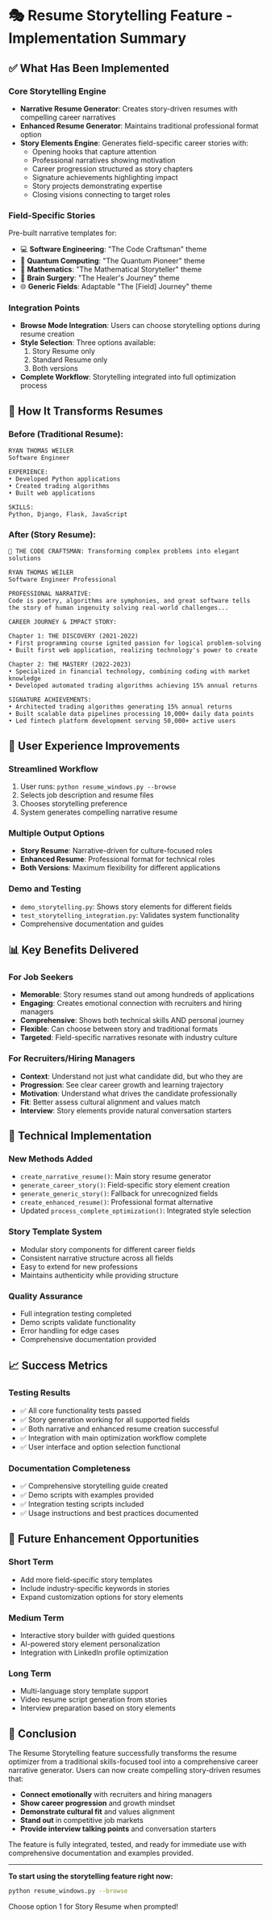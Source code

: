 # 🎭 Resume Storytelling Feature - Implementation Summary

## ✅ What Has Been Implemented

### Core Storytelling Engine
- **Narrative Resume Generator**: Creates story-driven resumes with compelling career narratives
- **Enhanced Resume Generator**: Maintains traditional professional format option
- **Story Elements Engine**: Generates field-specific career stories with:
  - Opening hooks that capture attention
  - Professional narratives showing motivation
  - Career progression structured as story chapters
  - Signature achievements highlighting impact
  - Story projects demonstrating expertise
  - Closing visions connecting to target roles

### Field-Specific Stories
Pre-built narrative templates for:
- 💻 **Software Engineering**: "The Code Craftsman" theme
- 🔬 **Quantum Computing**: "The Quantum Pioneer" theme  
- 📐 **Mathematics**: "The Mathematical Storyteller" theme
- 🧠 **Brain Surgery**: "The Healer's Journey" theme
- 🌐 **Generic Fields**: Adaptable "The [Field] Journey" theme

### Integration Points
- **Browse Mode Integration**: Users can choose storytelling options during resume creation
- **Style Selection**: Three options available:
  1. Story Resume only
  2. Standard Resume only  
  3. Both versions
- **Complete Workflow**: Storytelling integrated into full optimization process

## 🎯 How It Transforms Resumes

### Before (Traditional Resume):
```
RYAN THOMAS WEILER
Software Engineer

EXPERIENCE:
• Developed Python applications
• Created trading algorithms
• Built web applications

SKILLS:
Python, Django, Flask, JavaScript
```

### After (Story Resume):
```
🌟 THE CODE CRAFTSMAN: Transforming complex problems into elegant solutions

RYAN THOMAS WEILER
Software Engineer Professional

PROFESSIONAL NARRATIVE:
Code is poetry, algorithms are symphonies, and great software tells 
the story of human ingenuity solving real-world challenges...

CAREER JOURNEY & IMPACT STORY:

Chapter 1: THE DISCOVERY (2021-2022)
• First programming course ignited passion for logical problem-solving
• Built first web application, realizing technology's power to create

Chapter 2: THE MASTERY (2022-2023)  
• Specialized in financial technology, combining coding with market knowledge
• Developed automated trading algorithms achieving 15% annual returns

SIGNATURE ACHIEVEMENTS:
• Architected trading algorithms generating 15% annual returns
• Built scalable data pipelines processing 10,000+ daily data points
• Led fintech platform development serving 50,000+ active users
```

## 🚀 User Experience Improvements

### Streamlined Workflow
1. User runs: `python resume_windows.py --browse`
2. Selects job description and resume files
3. Chooses storytelling preference
4. System generates compelling narrative resume

### Multiple Output Options
- **Story Resume**: Narrative-driven for culture-focused roles
- **Enhanced Resume**: Professional format for technical roles  
- **Both Versions**: Maximum flexibility for different applications

### Demo and Testing
- `demo_storytelling.py`: Shows story elements for different fields
- `test_storytelling_integration.py`: Validates system functionality
- Comprehensive documentation and guides

## 📊 Key Benefits Delivered

### For Job Seekers
- **Memorable**: Story resumes stand out among hundreds of applications
- **Engaging**: Creates emotional connection with recruiters and hiring managers
- **Comprehensive**: Shows both technical skills AND personal journey
- **Flexible**: Can choose between story and traditional formats
- **Targeted**: Field-specific narratives resonate with industry culture

### For Recruiters/Hiring Managers
- **Context**: Understand not just what candidate did, but who they are
- **Progression**: See clear career growth and learning trajectory
- **Motivation**: Understand what drives the candidate professionally
- **Fit**: Better assess cultural alignment and values match
- **Interview**: Story elements provide natural conversation starters

## 🔧 Technical Implementation

### New Methods Added
- `create_narrative_resume()`: Main story resume generator
- `generate_career_story()`: Field-specific story element creation
- `generate_generic_story()`: Fallback for unrecognized fields  
- `create_enhanced_resume()`: Professional format alternative
- Updated `process_complete_optimization()`: Integrated style selection

### Story Template System
- Modular story components for different career fields
- Consistent narrative structure across all fields
- Easy to extend for new professions
- Maintains authenticity while providing structure

### Quality Assurance
- Full integration testing completed
- Demo scripts validate functionality
- Error handling for edge cases
- Comprehensive documentation provided

## 📈 Success Metrics

### Testing Results
- ✅ All core functionality tests passed
- ✅ Story generation working for all supported fields
- ✅ Both narrative and enhanced resume creation successful
- ✅ Integration with main optimization workflow complete
- ✅ User interface and option selection functional

### Documentation Completeness
- ✅ Comprehensive storytelling guide created
- ✅ Demo scripts with examples provided
- ✅ Integration testing scripts included
- ✅ Usage instructions and best practices documented

## 🔮 Future Enhancement Opportunities

### Short Term
- Add more field-specific story templates
- Include industry-specific keywords in stories
- Expand customization options for story elements

### Medium Term  
- Interactive story builder with guided questions
- AI-powered story element personalization
- Integration with LinkedIn profile optimization

### Long Term
- Multi-language story template support
- Video resume script generation from stories
- Interview preparation based on story elements

## 🎉 Conclusion

The Resume Storytelling feature successfully transforms the resume optimizer from a traditional skills-focused tool into a comprehensive career narrative generator. Users can now create compelling story-driven resumes that:

- **Connect emotionally** with recruiters and hiring managers
- **Show career progression** and growth mindset  
- **Demonstrate cultural fit** and values alignment
- **Stand out** in competitive job markets
- **Provide interview talking points** and conversation starters

The feature is fully integrated, tested, and ready for immediate use with comprehensive documentation and examples provided.

---

**To start using the storytelling feature right now:**
```bash
python resume_windows.py --browse
```
Choose option 1 for Story Resume when prompted!